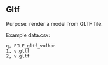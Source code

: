 ## Gltf

Purpose: render a model from GLTF file.

Example data.csv:
```
q, FILE_gltf_vulkan
1, v.gltf
2, v.gltf
```
